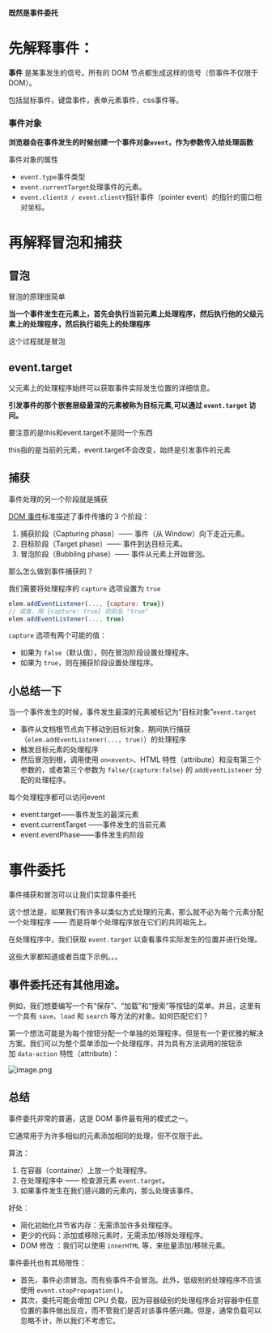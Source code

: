 **既然是事件委托**

# 先解释事件：
**事件** 是某事发生的信号。所有的 DOM 节点都生成这样的信号（但事件不仅限于 DOM）。

包括鼠标事件，键盘事件，表单元素事件，css事件等。

### 事件对象

**浏览器会在事件发生的时候创建一个事件对象`event`，作为参数传入给处理函数**

事件对象的属性

- `event.type`事件类型
- `event.currentTarget`处理事件的元素。
- `event.clientX / event.clientY`指针事件（pointer event）的指针的窗口相对坐标。


# 再解释冒泡和捕获

## 冒泡
冒泡的原理很简单

**当一个事件发生在元素上，首先会执行当前元素上处理程序，然后执行他的父级元素上的处理程序，然后执行祖先上的处理程序**

这个过程就是冒泡

## event.target

父元素上的处理程序始终可以获取事件实际发生位置的详细信息。

**引发事件的那个嵌套层级最深的元素被称为目标元素,可以通过 `event.target` 访问。**

要注意的是this和event.target不是同一个东西

this指的是当前的元素，event.target不会改变，始终是引发事件的元素

## 捕获
事件处理的另一个阶段就是捕获

[DOM 事件](http://www.w3.org/TR/DOM-Level-3-Events/)标准描述了事件传播的 3 个阶段：

1.  捕获阶段（Capturing phase）—— 事件（从 Window）向下走近元素。
1.  目标阶段（Target phase）—— 事件到达目标元素。
1.  冒泡阶段（Bubbling phase）—— 事件从元素上开始冒泡。

那么怎么做到事件捕获的？

我们需要将处理程序的 `capture` 选项设置为 `true`


```js
elem.addEventListener(..., {capture: true}) 
// 或者，用 {capture: true} 的别名 "true" 
elem.addEventListener(..., true)
```
`capture` 选项有两个可能的值：

-   如果为 `false`（默认值），则在冒泡阶段设置处理程序。
-   如果为 `true`，则在捕获阶段设置处理程序。

## 小总结一下

当一个事件发生的时候，事件发生最深的元素被标记为“目标对象”`event.target`

- 事件从文档根节点向下移动到目标对象，期间执行捕获（`elem.addEventListener(..., true)`）的处理程序
- 触发目标元素的处理程序
- 然后冒泡到根，调用使用 `on<event>`、HTML 特性（attribute）和没有第三个参数的，或者第三个参数为 `false/{capture:false}` 的 `addEventListener` 分配的处理程序。


每个处理程序都可以访问event
- event.target——事件发生的最深元素
- event.currentTarget  ——事件发生的当前元素 
- event.eventPhase——事件发生的阶段

# 事件委托
事件捕获和冒泡可以让我们实现事件委托

这个想法是，如果我们有许多以类似方式处理的元素，那么就不必为每个元素分配一个处理程序 —— 而是将单个处理程序放在它们的共同祖先上。

在处理程序中，我们获取 `event.target` 以查看事件实际发生的位置并进行处理。

这些大家都知道或者百度下示例。。。


## 事件委托还有其他用途。

例如，我们想要编写一个有“保存”、“加载”和“搜索”等按钮的菜单。并且，这里有一个具有 `save`、`load` 和 `search` 等方法的对象。如何匹配它们？

第一个想法可能是为每个按钮分配一个单独的处理程序。但是有一个更优雅的解决方案。我们可以为整个菜单添加一个处理程序，并为具有方法调用的按钮添加 `data-action` 特性（attribute）：

![image.png](https://p1-juejin.byteimg.com/tos-cn-i-k3u1fbpfcp/c7d693eb7f964522974c2e956b3dce4c~tplv-k3u1fbpfcp-watermark.image?)

## 总结

事件委托非常的普遍，这是 DOM 事件最有用的模式之一。

它通常用于为许多相似的元素添加相同的处理，但不仅限于此。

算法：

1.  在容器（container）上放一个处理程序。
1.  在处理程序中 —— 检查源元素 `event.target`。
1.  如果事件发生在我们感兴趣的元素内，那么处理该事件。

好处：

-   简化初始化并节省内存：无需添加许多处理程序。
-   更少的代码：添加或移除元素时，无需添加/移除处理程序。
-   DOM 修改 ：我们可以使用 `innerHTML` 等，来批量添加/移除元素。

事件委托也有其局限性：

-   首先，事件必须冒泡。而有些事件不会冒泡。此外，低级别的处理程序不应该使用 `event.stopPropagation()`。
-   其次，委托可能会增加 CPU 负载，因为容器级别的处理程序会对容器中任意位置的事件做出反应，而不管我们是否对该事件感兴趣。但是，通常负载可以忽略不计，所以我们不考虑它。